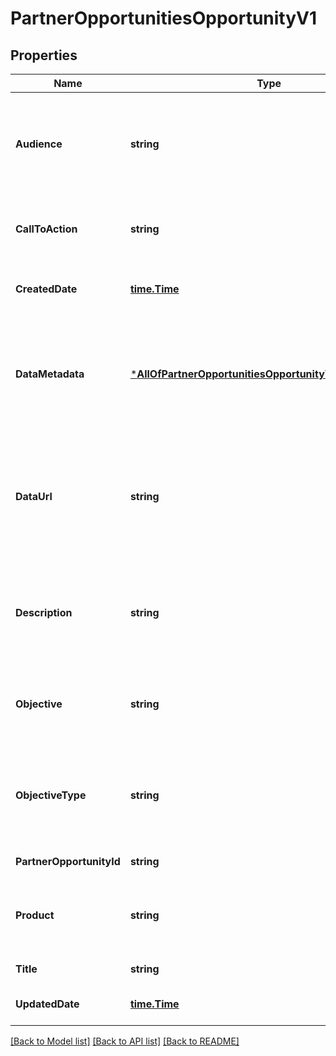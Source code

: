 # PartnerOpportunitiesOpportunityV1

## Properties
Name | Type | Description | Notes
------------ | ------------- | ------------- | -------------
**Audience** | **string** | The intended audience of the opportunity. For example, it might be targeted towards optimizing partner metrics or the metrics of advertisers that the partner manages. | [default to null]
**CallToAction** | **string** | An explanation of why it&#x27;s recommended to take the actions detailed in the opportunity&#x27;s data file. | [default to null]
**CreatedDate** | [**time.Time**](time.Time.md) | When the opportunity was created, in ISO 8601 format. This should never change. | [default to null]
**DataMetadata** | [***AllOfPartnerOpportunitiesOpportunityV1DataMetadata**](AllOfPartnerOpportunitiesOpportunityV1DataMetadata.md) | Contains the most recent data file information for the opportunity.  Can be used to track the availability of a partner opportunity data file:    if dataMetadata.rowCount &gt; 0. | [default to null]
**DataUrl** | **string** | The URL through which an opportunity&#x27;s data file (in CSV format) can be downloaded.  A simple GET request is all that is necessary, which will automatically redirect to a presigned, short-lived URL.  URLs expire in 15 minutes. | [default to null]
**Description** | **string** | A detailed description of the opportunity and how it is pertinent to partners. May provide a summary of the underlying data provided in the opportunity data file. | [default to null]
**Objective** | **string** | The objective of the opportunity. For example, an objective might be to drive sales, raise brand awareness, etc.  Deprecated. | [optional] [default to null]
**ObjectiveType** | **string** | The objective type of the opportunity. For example, an objective type might be around providing the unlaunched ASINs you can optimize or deals you can action on. | [default to null]
**PartnerOpportunityId** | **string** | The unique ID for the opportunity. | [default to null]
**Product** | **string** | The Amazon Advertising product to which the opportunity corresponds, like Amazon DSP, Video Ads, etc. | [default to null]
**Title** | **string** | The title of the opportunity. | [default to null]
**UpdatedDate** | [**time.Time**](time.Time.md) | When the opportunity was last updated, in ISO 8601 format. | [default to null]

[[Back to Model list]](../README.md#documentation-for-models) [[Back to API list]](../README.md#documentation-for-api-endpoints) [[Back to README]](../README.md)

